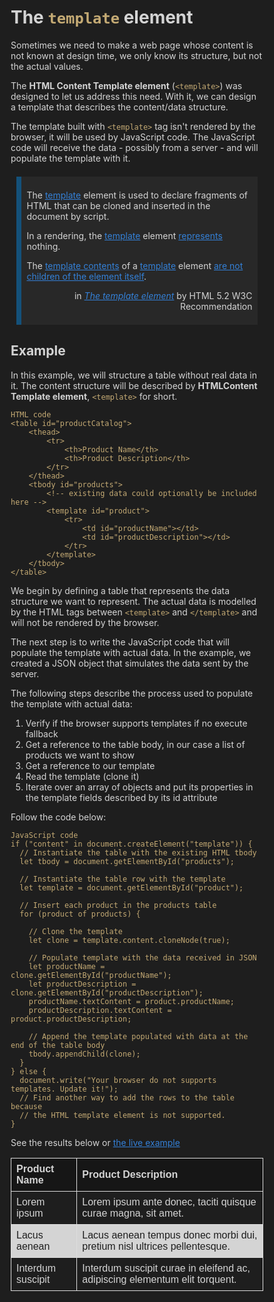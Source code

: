 <style>
* {
  box-sizing: border-box;
}

html {
  font-family: "Open Sans", sans-serif;
  font-size: 12px;
  margin: 0 auto;
  padding: 0 0.5rem 0.5rem 0.5rem;
  background-color: #1e1e1e; /*rgba(0,0,0,0.33)*/
  display: block;
  width: 100%;
}

blockquote {
  background: #282828;
  border-left: 0.625em solid #14517a;
  margin: 1.5em 0.625em;
  padding: 0.5em 0.625em;
}

blockquote:before {
  color: #ccc;
  font-size: 4rem;
  line-height: 0.1rem;
  margin-right: 0.25rem;
  vertical-align: -0.4rem;
}

blockquote p {
  display: block;
}

table {
  font-family: arial, sans-serif;
  border-collapse: collapse;
  width: 100%;
}

td,
th {
  border: 0.0625rem solid #dddddd;
  text-align: left;
  padding: 0.5rem;
}

h1,
h2,
h3,
h4,
h5,
h6,
p,
span,
li,
textarea {
  color: #d4d4d4;
}

textarea,label {
  width: 100%;
  overflow-x: scroll;
  background-color: #161616;
  color: #d4d4d4
}

table tr:nth-child(even) {
  background-color: #d4d4d4;
  color: #1e1e1e;
}

table tr:nth-child(odd) {
  background-color: #1e1e1e;
  color: #d4d4d4;
}

table th {
  background-color: #161616;
  color: #d4d4d4;
}

code {
  color: #c4aa74;
}

a,
a:active,
a:visited {
  color: #3480d7;
}

/* 
    Media queries 
*/
/* 
    most of smartphones (Portrait)
*/
@media (min-width: 320px) {
  html {
    font-size: 13px;
  }
}

/* 
    most of smartphones (landscape)
*/
@media (min-width: 517px) {
  html {
    font-size: 16px;
    width: 95%;
  }
}

/* 
    Tablet 
*/
@media (min-width: 837px) {
  html {
    font-size: 16px;
    width: 80%;
  }
}

/* 
    Tablet 
*/
@media (min-width: 960px) {
  html {
    font-size: 16px;
    width: 80%;
  }
}

/* 
    Laptop & desktop
*/
@media (min-width: 1200px) {
  html {
    font-size: 16px;
    width: 60%;
  }
}

</style>

# The `template` element

Sometimes we need to make a web page whose content is not known at design time, we only know its structure, but not the actual values.

The **HTML Content Template element** (`<template>`) was designed to let us address this need. With it, we can design a template that describes the content/data structure.

The template built with `<template>` tag isn't rendered by the browser, it will be used by JavaScript code. The JavaScript code will receive the data - possibly from a server - and will populate the template with it.

> The [template](https://www.w3.org/TR/html52/semantics-scripting.html#elementdef-template) element is used to declare fragments of HTML that can be cloned and inserted in the document by script.
>
> In a rendering, the [template](https://www.w3.org/TR/html52/semantics-scripting.html#elementdef-template) element [represents](https://www.w3.org/TR/html52/dom.html#represent) nothing.
>
> The [template contents](https://www.w3.org/TR/html52/semantics-scripting.html#template-contents) of a [template](https://www.w3.org/TR/html52/semantics-scripting.html#elementdef-template) element [are not children of the element itself](https://www.w3.org/TR/html52/syntax.html#template-syntax).
>
> <footer style="text-align: right;">
>
> <span>in</span> <cite>[The template element](https://www.w3.org/TR/html52/semantics-scripting.html#the-template-element)</cite> <span>by HTML 5.2 W3C Recommendation</span>
>
> </footer>

## Example

In this example, we will structure a table without real data in it. The content structure will be described by **HTMLContent Template element**, `<template>` for short.

    HTML code
    <table id="productCatalog">
        <thead>
            <tr>
                <th>Product Name</th>
                <th>Product Description</th>
            </tr>
        </thead>
        <tbody id="products">
            <!-- existing data could optionally be included here -->
            <template id="product">
                <tr>
                    <td id="productName"></td>
                    <td id="productDescription"></td>
                </tr>
            </template>
        </tbody>
    </table>

We begin by defining a table that represents the data structure we want to represent. The actual data is modelled by the HTML tags between `<template>` and `</template>` and will not be rendered by the browser.

The next step is to write the JavaScript code that will populate the template with actual data. In the example, we created a JSON object that simulates the data sent by the server.

The following steps describe the process used to populate the template with actual data:

1.  Verify if the browser supports templates if no execute fallback
2.  Get a reference to the table body, in our case a list of products we want to show
3.  Get a reference to our template
4.  Read the template (clone it)
5.  Iterate over an array of objects and put its properties in the template fields described by its id attribute

Follow the code below:

    JavaScript code
    if ("content" in document.createElement("template")) {
      // Instantiate the table with the existing HTML tbody
      let tbody = document.getElementById("products");

      // Instantiate the table row with the template
      let template = document.getElementById("product");

      // Insert each product in the products table
      for (product of products) {

        // Clone the template
        let clone = template.content.cloneNode(true);

        // Populate template with the data received in JSON
        let productName = clone.getElementById("productName");
        let productDescription = clone.getElementById("productDescription");
        productName.textContent = product.productName;
        productDescription.textContent = product.productDescription;

        // Append the template populated with data at the end of the table body
        tbody.appendChild(clone);
      }
    } else {
      document.write("Your browser do not supports templates. Update it!");
      // Find another way to add the rows to the table because
      // the HTML template element is not supported.
    }

See the results below or [the live example](https://antoniopeixoto.github.io/The-Template-Element-App/)

<table id="productCatalog">
<thead>
    <tr>
        <th>Product Name</th>
        <th>Product Description</th>
    </tr>
</thead>
<tbody id="products">
    <!-- existing data could optionally be included here -->
        <tr>
            <td id="productName">Lorem ipsum</td>
            <td id="productDescription">Lorem ipsum ante donec, taciti quisque curae magna, sit amet.</td>
        </tr>
        <tr>
            <td id="productName">Lacus aenean</td>
            <td id="productDescription">Lacus aenean tempus donec morbi dui, pretium nisl ultrices pellentesque.</td>
        </tr>
        <tr>
            <td id="productName">Interdum suscipit</td>
            <td id="productDescription">Interdum suscipit curae in eleifend ac, adipiscing elementum elit torquent.</td>
        </tr>
</tbody>
</table>
